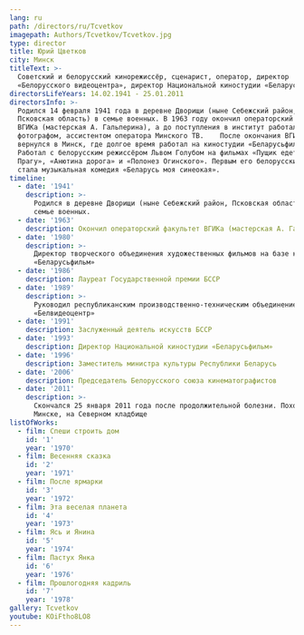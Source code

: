 ```yaml
---
lang: ru
path: /directors/ru/Tcvetkov
imagepath: Authors/Tcvetkov/Tcvetkov.jpg
type: director
title: Юрий Цветков
city: Минск
titleText: >-
  Советский и белорусский кинорежиссёр, сценарист, оператор, директор
  «Белорусского видеоцентра», директор Национальной киностудии «Беларусьфильм»
directorsLifeYears: 14.02.1941 - 25.01.2011
directorsInfo: >-
  Родился 14 февраля 1941 года в деревне Дворищи (ныне Себежский район,
  Псковская область) в семье военных. В 1963 году окончил операторский факультет
  ВГИКа (мастерская А. Гальперина), а до поступления в институт работал
  фотографом, ассистентом оператора Минского ТВ.    После окончания ВГИКа
  вернулся в Минск, где долгое время работал на киностудии «Беларусьфильм».
  Работал с белорусским режиссёром Львом Голубом на фильмах «Пущик едет в
  Прагу», «Анютина дорога» и «Полонез Огинского». Первым его белорусским фильмом
  стала музыкальная комедия «Беларусь моя синеокая».
timeline:
  - date: '1941'
    description: >-
      Родился в деревне Дворищи (ныне Себежский район, Псковская область) в
      семье военных.
  - date: '1963'
    description: Oкончил операторский факультет ВГИКа (мастерская А. Гальперина)
  - date: '1980'
    description: >-
      Директор творческого объединения художественных фильмов на базе киностудии
      «Беларусьфильм»
  - date: '1986'
    description: Лауреат Государственной премии БССР
  - date: '1989'
    description: >-
      Pуководил республиканским производственно-техническим объединением
      «Белвидеоцентр»
  - date: '1991'
    description: Заслуженный деятель искусств БССР
  - date: '1993'
    description: Директор Национальной киностудии «Беларусьфильм»
  - date: '1996'
    description: Заместитель министра культуры Республики Беларусь
  - date: '2006'
    description: Председатель Белорусского союза кинематографистов
  - date: '2011'
    description: >-
      Скончался 25 января 2011 года после продолжительной болезни. Похоронен в
      Минске, на Северном кладбище
listOfWorks:
  - film: Спеши строить дом
    id: '1'
    year: '1970'
  - film: Весенняя сказка
    id: '2'
    year: '1971'
  - film: После ярмарки
    id: '3'
    year: '1972'
  - film: Эта веселая планета
    id: '4'
    year: '1973'
  - film: Ясь и Янина
    id: '5'
    year: '1974'
  - film: Пастух Янка
    id: '6'
    year: '1976'
  - film: Прошлогодняя кадриль
    id: '7'
    year: '1978'
gallery: Tcvetkov
youtube: KOiFtho8LO8
---
```


